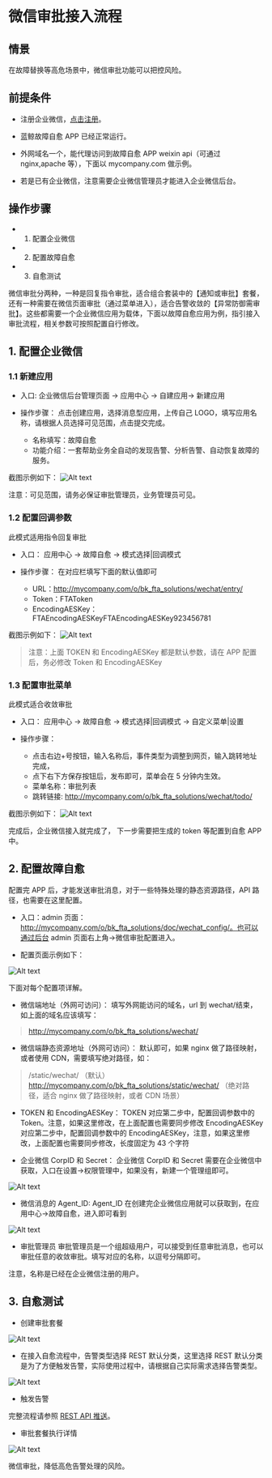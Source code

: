 # 微信审批接入流程

## 情景

在故障替换等高危场景中，微信审批功能可以把控风险。

## 前提条件

- 注册企业微信，[点击注册](https://work.weixin.qq.com/wework_admin/register_wx?from=wxqy_register)。

- 蓝鲸故障自愈 APP 已经正常运行。

- 外网域名一个，能代理访问到故障自愈 APP weixin api（可通过 nginx,apache 等），下面以 mycompany.com 做示例。

- 若是已有企业微信，注意需要企业微信管理员才能进入企业微信后台。

## 操作步骤

- 1. 配置企业微信

- 2. 配置故障自愈

- 3. 自愈测试

微信审批分两种，一种是回复指令审批，适合组合套装中的【通知或审批】套餐，还有一种需要在微信页面审批（通过菜单进入），适合告警收敛的【异常防御需审批】。这些都需要一个企业微信应用为载体，下面以故障自愈应用为例，指引接入审批流程，相关参数可按照配置自行修改。

## 1. 配置企业微信

### 1.1 新建应用

- 入口: 企业微信后台管理页面 -> 应用中心 -> 自建应用-> 新建应用

- 操作步骤：
点击创建应用，选择消息型应用，上传自己 LOGO，填写应用名称，请根据人员选择可见范围，点击提交完成。
    - 名称填写：故障自愈
    - 功能介绍：一套帮助业务全自动的发现告警、分析告警、自动恢复故障的服务。

截图示例如下：
![Alt text](media/1494574167873.png)

注意：可见范围，请务必保证审批管理员，业务管理员可见。

###  1.2 配置回调参数

此模式适用指令回复审批

- 入口： 应用中心 -> 故障自愈 -> 模式选择|回调模式

- 操作步骤：
在对应栏填写下面的默认值即可
    - URL：http://mycompany.com/o/bk_fta_solutions/wechat/entry/
    - Token：FTAToken
    - EncodingAESKey：FTAEncodingAESKeyFTAEncodingAESKey923456781

截图示例如下：
![Alt text](media/1495508733324.png)

> 注意：上面 TOKEN 和 EncodingAESKey 都是默认参数，请在 APP 配置后，务必修改 Token 和 EncodingAESKey


### 1.3 配置审批菜单

此模式适合收敛审批

- 入口： 应用中心 -> 故障自愈 -> 模式选择|回调模式 -> 自定义菜单|设置

- 操作步骤：
    - 点击右边+号按钮，输入名称后，事件类型为调整到网页，输入跳转地址完成，
    - 点下右下方保存按钮后，发布即可，菜单会在 5 分钟内生效。
    - 菜单名称：审批列表
    - 跳转链接: http://mycompany.com/o/bk_fta_solutions/wechat/todo/

截图示例如下：
![Alt text](media/1495508805368.png)

完成后，企业微信接入就完成了， 下一步需要把生成的 token 等配置到自愈 APP 中。

## 2. 配置故障自愈

配置完 APP 后，才能发送审批消息，对于一些特殊处理的静态资源路径，API 路径，也需要在这里配置。

- 入口：admin 页面：http://mycompany.com/o/bk_fta_solutions/doc/wechat_config/。也可以通过后台 admin 页面右上角->微信审批配置进入。

- 配置页面示例如下：

![Alt text](media/1495527861556.png)

下面对每个配置项详解。

- 微信端地址（外网可访问）：
填写外网能访问的域名，url 到 wechat/结束，如上面的域名应该填写：
> http://mycompany.com/o/bk_fta_solutions/wechat/

- 微信端静态资源地址（外网可访问）：
默认即可，如果 nginx 做了路径映射，或者使用 CDN，需要填写绝对路径，如：
> /static/wechat/ （默认）
> http://mycompany.com/o/bk_fta_solutions/static/wechat/ （绝对路径，适合 nginx 做了路径映射，或者 CDN 场景）

- TOKEN 和 EncodingAESKey：
TOKEN 对应第二步中，配置回调参数中的 Token。注意，如果这里修改，在上面配置也需要同步修改
EncodingAESKey 对应第二步中，配置回调参数中的 EncodingAESKey，注意，如果这里修改，上面配置也需要同步修改，长度固定为 43 个字符

- 企业微信 CorpID 和 Secret：
企业微信 CorpID 和 Secret 需要在企业微信中获取，入口在设置->权限管理中，如果没有，新建一个管理组即可。

![Alt text](media/1495527151654.png)

- 微信消息的 Agent_ID:
Agent_ID 在创建完企业微信应用就可以获取到，在应用中心->故障自愈，进入即可看到

![Alt text](media/1495527228622.png)

- 审批管理员
审批管理员是一个组超级用户，可以接受到任意审批消息，也可以审批任意的收敛审批。填写对应的名称，以逗号分隔即可。

注意，名称是已经在企业微信注册的用户。

## 3. 自愈测试 

- 创建审批套餐

![Alt text](media/20181211121143.png)

- 在接入自愈流程中，告警类型选择 REST 默认分类，这里选择 REST 默认分类是为了方便触发告警，实际使用过程中，请根据自己实际需求选择告警类型。

![Alt text](media/20181211123915.png)

-	触发告警

完整流程请参照 [REST API 推送](../Getting_Started/REST_API_PUSH_Alarm_processing_automation.md)。

- 审批套餐执行详情

![Alt text](media/201812112115.png)

微信审批，降低高危告警处理的风险。

